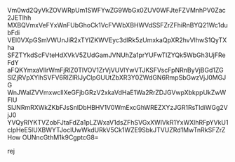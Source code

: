 Vm0wd2QyVkZOVWRpUm1SWFYwZG9WbGx0ZUV0WFJteFZVMnhPV0Zac2JETlhh
MXBQVmxVeFYxWnFUbGhoCk1VcFVWbXBHWVdSSFZrZFhiRnBYQ21Wc1dubFdi
VEI0VXpGSmVWUnJiR2xTYlZKWVEyc3dlRk5zUmxkaQpXR2hvVlhwS1QyTXha
SFZTYkdScFVteHdXVkV5ZUdGamJVNUhZa1prYUFwTlZYQk5WbGh3UjFReFdY
aFQKYmxaVllrWmFjRlZ0TlVOV1ZrVjVUVlYwVTJKSFVscFpNRnByVjBGd1ZG
SlZjRVpXYlhSVFV6RlZlRlJyClpGUUtZbXR3Y0ZWdGN6RmpSbGwzVjJ0MGJG
WnJWalZVVmxwcllXeGFjbGRzV2xkaVdHaE1Wa2RrZDJGVwpXbkppUkZwWFlU
SlJNRmRXWkZKbFJsSnlDbHBHV1V0WmExcGhWREZXYzJGR1RsTldiWGg2VjJ0
YVQyRlYKTVZobFJtaFdZa1pLZWxaV1dsZFhSVGxXWlVkR1YxWXlhRFpYVkU1
clpHeE5lUXBWYTJoclUwWkdURkV5Ck1WZE9SbkJTVUZRd1MwTnRkSFZrZHow
OUNncGthM1k9CgptcG8=

rej